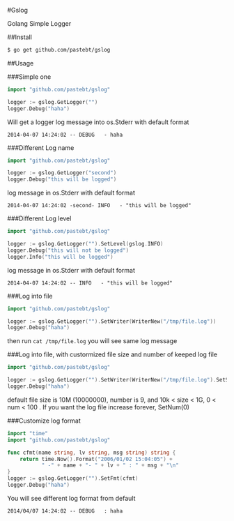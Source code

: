 #Gslog

Golang Simple Logger

##Install

```bash
$ go get github.com/pastebt/gslog
```

##Usage

###Simple one

```go
import "github.com/pastebt/gslog"

logger := gslog.GetLogger("")
logger.Debug("haha")
```
Will get a logger log message into os.Stderr with default format
```
2014-04-07 14:24:02 -- DEBUG   - haha
```

###Different Log name
```go
import "github.com/pastebt/gslog"

logger := gslog.GetLogger("second")
logger.Debug("this will be logged")
```
log message in os.Stderr with default format
```
2014-04-07 14:24:02 -second- INFO   - "this will be logged"
```

###Different Log level
```go
import "github.com/pastebt/gslog"

logger := gslog.GetLogger("").SetLevel(gslog.INFO)
logger.Debug("this will not be logged")
logger.Info("this will be logged")
```
log message in os.Stderr with default format
```
2014-04-07 14:24:02 -- INFO   - "this will be logged"
```

###Log into file
```go
import "github.com/pastebt/gslog"

logger := gslog.GetLogger("").SetWriter(WriterNew("/tmp/file.log"))
logger.Debug("haha")
```
then run ```cat /tmp/file.log``` you will see same log message

###Log into file, with custormized file size and number of keeped log file
```go
import "github.com/pastebt/gslog"

logger := gslog.GetLogger("").SetWriter(WriterNew("/tmp/file.log").SetSize(1000000).SetNum(5))
logger.Debug("haha")
```
default file size is 10M (10000000), number is 9, and 10k < size < 1G, 0 < num < 100 .
If you want the log file increase forever, SetNum(0)

###Customize log format
```go
import "time"
import "github.com/pastebt/gslog"

func cfmt(name string, lv string, msg string) string {
    return time.Now().Format("2006/01/02 15:04:05") +
           " -" + name + "- " + lv + " : " + msg + "\n"
}
logger := gslog.GetLogger("").SetFmt(cfmt)
logger.Debug("haha")
```
You will see different log format from default
```
2014/04/07 14:24:02 -- DEBUG   : haha
```


